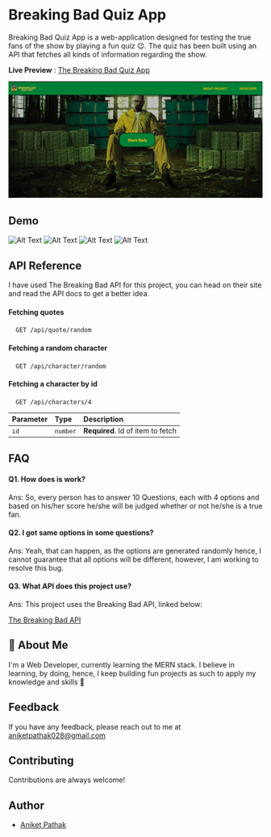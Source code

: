 
# Breaking Bad Quiz App

Breaking Bad Quiz App is a web-application 
designed for testing the true fans of the show
by playing a fun quiz 😉. The quiz has been
built using an API that fetches all kinds 
of information regarding the show.

**Live Preview** : [The Breaking Bad Quiz App](https://aniketpathak028.github.io/Breaking-Bad-Quiz-App/)

![Breaking Bad Quiz App](thumbnail.png)

## Demo

![Alt Text](https://media.giphy.com/media/oHMULS9qP0RLciJVQf/giphy.gif)
![Alt Text](https://media.giphy.com/media/okM0DctQmgK2EzItJ1/giphy.gif)
![Alt Text](https://media.giphy.com/media/GlRymCW81CXygO14pV/giphy.gif?cid=790b7611aec87927656fdec1dc62dded583e82d481fe440c&rid=giphy.gif&ct=g)
![Alt Text](https://media.giphy.com/media/NVmdgQYVJiKoPO7Pfx/giphy.gif)

## API Reference
I have used The Breaking Bad API for this
project, you can head on their site and
read the API docs to get a better idea.


#### Fetching quotes

```http
  GET /api/quote/random
```

#### Fetching a random character

```http
  GET /api/character/random
```

#### Fetching a character by id

```http
  GET /api/characters/4
```

| Parameter | Type     | Description                       |
| :-------- | :------- | :-------------------------------- |
| `id`      | `number` | **Required**. Id of item to fetch |

## FAQ

#### Q1. How does is work?

Ans: So, every person has to answer 10 Questions, each with 
4 options and based on his/her score he/she will be judged
whether or not he/she is a true fan. 

#### Q2. I got same options in some questions?

Ans: Yeah, that can happen, as the options are generated randomly
hence, I cannot guarantee that all options will be different,
however, I am working to resolve this bug.

#### Q3. What API does this project use?

Ans: This project uses the Breaking Bad API, linked below: 

[The Breaking Bad API](https://breakingbadapi.com/)

  
## 🚀 About Me
I'm a Web Developer, currently learning the
MERN stack. I believe in learning, by doing, 
hence, I keep building fun projects as 
such to apply my knowledge and skills 🙂

  
## Feedback

If you have any feedback, please reach out to me at aniketpathak028@gmail.com

  
## Contributing

Contributions are always welcome!


  
## Author

- [Aniket Pathak](https://www.github.com/aniketpathak028)

  
